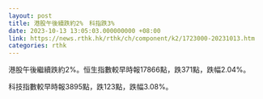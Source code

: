 ```yaml
---
layout: post
title: 港股午後續跌約2%　科指跌3%
date: 2023-10-13 13:05:03.000000000 +08:00
link: https://news.rthk.hk/rthk/ch/component/k2/1723000-20231013.htm
categories: rthk
---
```


港股午後繼續跌約2%。恒生指數較早時報17866點，跌371點，跌幅2.04%。

科技指數較早時報3895點，跌123點，跌幅3.08%。
